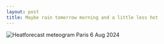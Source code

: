 ```yaml
---
layout: post
title: Maybe rain tomorrow morning and a little less hot 
---
```


![Heatforecast meteogram Paris 6 Aug 2024](https://heatforecast.github.io/images/paris_2024080600.png)